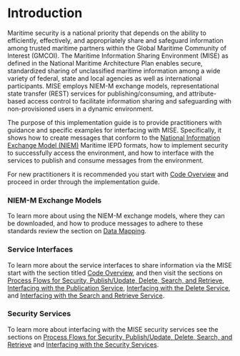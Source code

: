 <h1 class="with-tabs">Introduction</h1>

<p>Maritime security is a national priority that depends on the ability to
	efficiently, effectively, and appropriately share and safeguard
	information among trusted maritime partners within the Global Maritime
	Community of Interest (GMCOI).  The Maritime Information Sharing
	Environment (MISE) as defined in the National Maritime Architecture Plan
	enables secure, standardized sharing of unclassified maritime information
	among a wide variety of federal, state and local agencies as well as
	international participants. MISE employs NIEM-M exchange models,
	representational state transfer (REST) services for publishing/consuming,
	and attribute-based access control to facilitate information sharing and
	safeguarding with non-provisioned users in a dynamic environment.</p>

<p>The purpose of this implementation guide is to provide practitioners with
	guidance and specific examples for interfacing with MISE.  Specifically,
	it shows how to create messages that conform to the
	<a href="http://niem.gov/">National Information Exchange Model (NIEM)</a>
	Maritime IEPD formats, how to implement security to successfully access
	the environment, and how to interface with the services to publish and
	consume messages from the environment.</p>

<p>For new practitioners it is recommended you start with
	<a href="code-overview.md">Code Overview</a> and proceed in order through
	the implementation guide.</p>

<h3>NIEM-M Exchange Models</h3>

<p>To learn more about using the NIEM-M exchange models, where they can be
	downloaded, and how to produce messages to adhere to these standards
	review the section on <a href="data-mapping.md">Data Mapping</a>.</p>

<h3>Service Interfaces</h3>

<p>To learn more about the service interfaces to share information via the
	MISE start with the section titled <a href="code-overview.md">Code
	Overview</a>, and then visit the sections on
	<a href="process-flows.md">Process Flows for Security, Publish/Update,
		Delete, Search, and Retrieve</a>, 
		<a href="publish-service-interfacing.md">Interfacing with the
			Publication Service</a>,
	<a href="delete-service-interfacing.md">Interfacing with the Delete Service</a>, and
	<a href="/drupal/node/30">Interfacing with the Search and Retrieve
		Service</a>.</p>

<h3>Security Services</h3>

<p>To learn more about interfacing with the MISE security services see the
	sections on <a href="process-flows.md">Process Flows for Security,
	Publish/Update, Delete, Search, and Retrieve</a> and 
	<a href="security-services-interfacing.md">Interfacing with the Security
		Services</a>.</p>